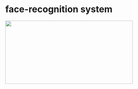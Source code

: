 # face-recognition system
<img src="[https://github.com/psau-edu-sa/hw1-Bushra-Mur/assets/153179431/3eb35ec6-ebad-4107-bb01-d72b87eb4403](https://media.istockphoto.com/id/1483288397/nl/foto/deep-learning.jpg?s=612x612&w=0&k=20&c=KCmYEPp4a5ZiM5ldPTu_fUsBU-7xiZrydKgm1MqD6y0=)" width="400" height="200" />
